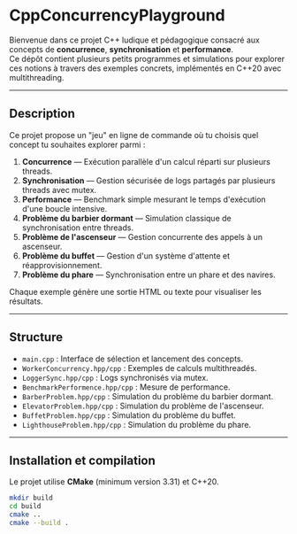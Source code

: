# CppConcurrencyPlayground

Bienvenue dans ce projet C++ ludique et pédagogique consacré aux concepts de **concurrence**, **synchronisation** et **performance**.  
Ce dépôt contient plusieurs petits programmes et simulations pour explorer ces notions à travers des exemples concrets, implémentés en C++20 avec multithreading.

---

## Description

Ce projet propose un "jeu" en ligne de commande où tu choisis quel concept tu souhaites explorer parmi :

1. **Concurrence** — Exécution parallèle d'un calcul réparti sur plusieurs threads.
2. **Synchronisation** — Gestion sécurisée de logs partagés par plusieurs threads avec mutex.
3. **Performance** — Benchmark simple mesurant le temps d'exécution d'une boucle intensive.
4. **Problème du barbier dormant** — Simulation classique de synchronisation entre threads.
5. **Problème de l'ascenseur** — Gestion concurrente des appels à un ascenseur.
6. **Problème du buffet** — Gestion d'un système d'attente et réapprovisionnement.
7. **Problème du phare** — Synchronisation entre un phare et des navires.

Chaque exemple génère une sortie HTML ou texte pour visualiser les résultats.

---

## Structure

- `main.cpp` : Interface de sélection et lancement des concepts.
- `WorkerConcurrency.hpp/cpp` : Exemples de calculs multithreadés.
- `LoggerSync.hpp/cpp` : Logs synchronisés via mutex.
- `BenchmarkPerformence.hpp/cpp` : Mesure de performance.
- `BarberProblem.hpp/cpp` : Simulation du problème du barbier dormant.
- `ElevatorProblem.hpp/cpp` : Simulation du problème de l'ascenseur.
- `BuffetProblem.hpp/cpp` : Simulation du problème du buffet.
- `LighthouseProblem.hpp/cpp` : Simulation du problème du phare.

---

## Installation et compilation

Le projet utilise **CMake** (minimum version 3.31) et C++20.

```bash
mkdir build
cd build
cmake ..
cmake --build .
